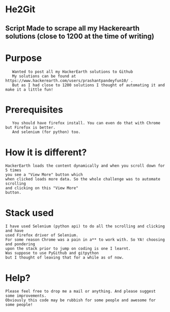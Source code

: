 # He2Git


## Script Made to scrape all my Hackerearth solutions (close to 1200 at the time of writing)

# Purpose
       Wanted to post all my HackerEarth solutions to Github
       My solutions can be found at https://www.hackerearth.com/users/prashantpandeyfun10/ . 
       But as I had close to 1200 solutions I thought of automating it and make it a little fun!

# Prerequisites
       You should have firefox install. You can even do that with Chrome but Firefox is better.
       And selenium (for python) too.
 
# How it is different?
    HackerEarth loads the content dynamically and when you scroll down for 5 times 
    you see a "View More" button which
    when clicked loads more data. So the whole challenge was to automate scrolling 
    and clicking on this "View More"
    button.
    
# Stack used
    I have used Selenium (python api) to do all the scrolling and clicking and have 
    used Firefox driver of Selenium.
    For some reason Chrome was a pain in a** to work with. So YA! choosing and pondering 
    upon the stack prior to jump on coding is one I learnt.
    Was suppose to use PyGithub and gitpython
    but I thought of leaving that for a while as of now.
    
# Help?
    Please feel free to drop me a mail or anything. And please suggest some improvements. 
    Obviously this code may be rubbish for some people and awesome for some people!
